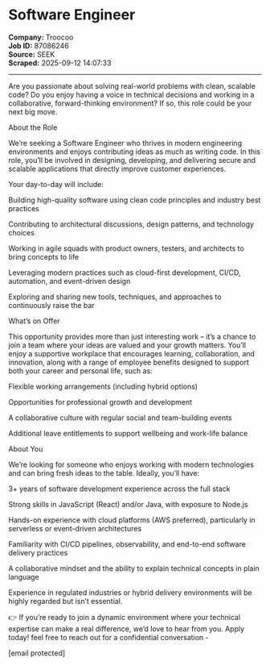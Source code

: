 # Software Engineer

**Company:** Troocoo  
**Job ID:** 87086246  
**Source:** SEEK  
**Scraped:** 2025-09-12 14:07:33

---

Are you passionate about solving real-world problems with clean, scalable code? Do you enjoy having a voice in technical decisions and working in a collaborative, forward-thinking environment? If so, this role could be your next big move.

About the Role

We’re seeking a Software Engineer who thrives in modern engineering environments and enjoys contributing ideas as much as writing code. In this role, you’ll be involved in designing, developing, and delivering secure and scalable applications that directly improve customer experiences.

Your day-to-day will include:

Building high-quality software using clean code principles and industry best practices

Contributing to architectural discussions, design patterns, and technology choices

Working in agile squads with product owners, testers, and architects to bring concepts to life

Leveraging modern practices such as cloud-first development, CI/CD, automation, and event-driven design

Exploring and sharing new tools, techniques, and approaches to continuously raise the bar

What’s on Offer

This opportunity provides more than just interesting work – it’s a chance to join a team where your ideas are valued and your growth matters. You’ll enjoy a supportive workplace that encourages learning, collaboration, and innovation, along with a range of employee benefits designed to support both your career and personal life, such as:

Flexible working arrangements (including hybrid options)

Opportunities for professional growth and development

A collaborative culture with regular social and team-building events

Additional leave entitlements to support wellbeing and work-life balance

About You

We’re looking for someone who enjoys working with modern technologies and can bring fresh ideas to the table. Ideally, you’ll have:

3+ years of software development experience across the full stack

Strong skills in JavaScript (React) and/or Java, with exposure to Node.js

Hands-on experience with cloud platforms (AWS preferred), particularly in serverless or event-driven architectures

Familiarity with CI/CD pipelines, observability, and end-to-end software delivery practices

A collaborative mindset and the ability to explain technical concepts in plain language

Experience in regulated industries or hybrid delivery environments will be highly regarded but isn’t essential.

👉 If you’re ready to join a dynamic environment where your technical expertise can make a real difference, we’d love to hear from you. Apply today! feel free to reach out for a confidential conversation -

[email protected]
